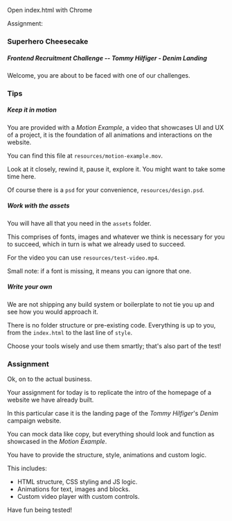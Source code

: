 Open index.html with Chrome


Assignment:

### Superhero Cheesecake

##### Frontend Recruitment Challenge -- Tommy Hilfiger - Denim Landing

Welcome, you are about to be faced with one of our challenges.

### Tips

##### Keep it in motion

You are provided with a _Motion Example_, a video that showcases UI and UX of a project, it is the foundation of all animations and interactions on the website.

You can find this file at `resources/motion-example.mov`.

Look at it closely, rewind it, pause it, explore it.
You might want to take some time here.

Of course there is a `psd` for your convenience, `resources/design.psd`.


##### Work with the assets

You will have all that you need in the `assets` folder.

This comprises of fonts, images and whatever we think is necessary for you to succeed, which in turn is what we already used to succeed.

For the video you can use `resources/test-video.mp4`.

Small note: if a font is missing, it means you can ignore that one.


##### Write your own

We are not shipping any build system or boilerplate to not tie you up and see how you would approach it.

There is no folder structure or pre-existing code. Everything is up to you, from the `index.html` to the last line of `style`.

Choose your tools wisely and use them smartly; that's also part of the test!



### Assignment

Ok, on to the actual business.

Your assignment for today is to replicate the intro of the homepage of a website we have already built.

In this particular case it is the landing page of the _Tommy Hilfiger_'s _Denim_ campaign website.

You can mock data like copy, but everything should look and function as showcased in the _Motion Example_.



You have to provide the structure, style, animations and custom logic.

This includes:

- HTML structure, CSS styling and JS logic.
- Animations for text, images and blocks.
- Custom video player with custom controls.


Have fun being tested!

